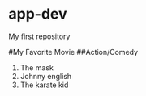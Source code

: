 # app-dev
My first repository

#My Favorite Movie
##Action/Comedy
1. The mask
2. Johnny english
3. The karate kid
